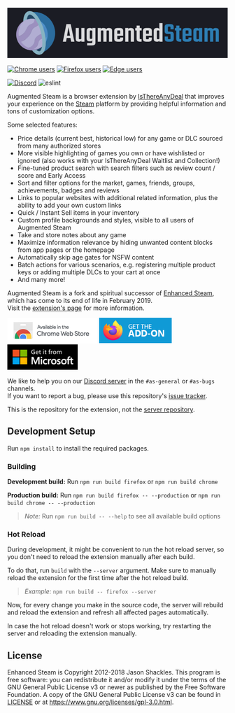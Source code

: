 [![Banner](.github/banner.png)](https://augmentedsteam.com/)

[![Chrome users](https://img.shields.io/chrome-web-store/users/dnhpnfgdlenaccegplpojghhmaamnnfp?label=Chrome%20users&logo=googlechrome)](https://chrome.google.com/webstore/detail/augmented-steam/dnhpnfgdlenaccegplpojghhmaamnnfp)
[![Firefox users](https://img.shields.io/amo/users/enhanced-steam-an-itad-fork?label=Firefox%20users&color=4c1&logo=firefoxbrowser)](https://addons.mozilla.org/firefox/addon/enhanced-steam-an-itad-fork/)
[![Edge users](https://img.shields.io/badge/dynamic/json?label=Edge%20users&query=%24.activeInstallCount&url=https://microsoftedge.microsoft.com/addons/getproductdetailsbycrxid/dnpjkgmekpilchdgolfifobohlohlioc&logo=microsoftedge)](https://microsoftedge.microsoft.com/addons/detail/augmented-steam/dnpjkgmekpilchdgolfifobohlohlioc)

[![Discord](https://img.shields.io/discord/301903094080339968?label=Discord&logo=discord)](https://discord.gg/yn57q7f)
![eslint](https://github.com/IsThereAnyDeal/AugmentedSteam/workflows/eslint/badge.svg)

Augmented Steam is a browser extension by [IsThereAnyDeal](https://isthereanydeal.com/) that improves your experience on the [Steam](https://store.steampowered.com/) platform by providing helpful information and tons of customization options.

Some selected features:
- Price details (current best, historical low) for any game or DLC sourced from many authorized stores
- More visible highlighting of games you own or have wishlisted or ignored (also works with your IsThereAnyDeal Waitlist and Collection!)
- Fine-tuned product search with search filters such as review count / score and Early Access
- Sort and filter options for the market, games, friends, groups, achievements, badges and reviews
- Links to popular websites with additional related information, plus the ability to add your own custom links
- Quick / Instant Sell items in your inventory
- Custom profile backgrounds and styles, visible to all users of Augmented Steam
- Take and store notes about any game
- Maximize information relevance by hiding unwanted content blocks from app pages or the homepage
- Automatically skip age gates for NSFW content
- Batch actions for various scenarios, e.g. registering multiple product keys or adding multiple DLCs to your cart at once
- And many more!

Augmented Steam is a fork and spiritual successor of [Enhanced Steam](https://github.com/jshackles/Enhanced_Steam), which has come to its end of life in February 2019.  
Visit the [extension's page](https://augmentedsteam.com/) for more information.

[![Chrome download link](badges/chrome.png)](https://chrome.google.com/webstore/detail/augmented-steam/dnhpnfgdlenaccegplpojghhmaamnnfp)
[![Firefox download link](badges/firefox.png)](https://addons.mozilla.org/firefox/addon/enhanced-steam-an-itad-fork/)
[![Edge download link](badges/edge.png)](https://microsoftedge.microsoft.com/addons/detail/augmented-steam/dnpjkgmekpilchdgolfifobohlohlioc)

We like to help you on our [Discord server](https://discord.gg/yn57q7f) in the `#as-general` or `#as-bugs` channels.  
If you want to report a bug, please use this repository's [issue tracker](https://github.com/IsThereAnyDeal/AugmentedSteam/issues).

This is the repository for the extension, not the [server repository](https://github.com/IsThereAnyDeal/AugmentedSteam_Server).

## Development Setup

Run `npm install` to install the required packages.

### Building

**Development build:**
Run `npm run build firefox` or `npm run build chrome`

**Production build:**
Run `npm run build firefox -- --production` or `npm run build chrome -- --production`

> *Note:* Run `npm run build -- --help` to see all available build options

### Hot Reload

During development, it might be convenient to run the hot reload server, so you don't need to reload the extension manually
after each build.

To do that, run `build` with the `--server` argument. Make sure to manually reload the extension for the first time after the hot reload build.
> *Example:* `npm run build -- firefox --server`

Now, for every change you make in the source code, the server will rebuild and reload the extension and refresh all affected pages automatically.

In case the hot reload doesn't work or stops working, try restarting the server and reloading the extension manually.

## License

Enhanced Steam is Copyright 2012-2018 Jason Shackles.
This program is free software: you can redistribute it and/or modify it under the terms of the GNU General Public License v3 or newer as published by the Free Software Foundation.  A copy of the GNU General Public License v3 can be found in [LICENSE](LICENSE) or at https://www.gnu.org/licenses/gpl-3.0.html.
